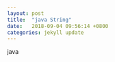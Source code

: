 ```yaml
---
layout: post
title:  "java String"
date:   2018-09-04 09:56:14 +0800
categories: jekyll update
---
```

java 
